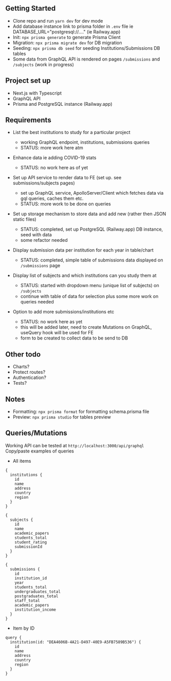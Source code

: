 ## Getting Started

- Clone repo and run `yarn dev` for dev mode
- Add database instance link to prisma folder in `.env` file ie DATABASE_URL="postgresql://...." (ie Railway.app)
- Init: `npx prisma generate` to generate Prisma Client
- Migration: `npx prisma migrate dev` for DB migration
- Seeding: `npx prisma db seed` for seeding Institutions/Submissions DB tables
- Some data from GraphQL API is rendered on pages `/submissions` and `/subjects` (work in progress)

## Project set up

- Next.js with Typescript
- GraphQL API
- Prisma and PostgreSQL instance (Railway.app)

## Requirements

- List the best institutions to study for a particular project

  - working GraphQL endpoint, institutions, submissions queries
  - STATUS: more work here atm

- Enhance data ie adding COVID-19 stats

  - STATUS: no work here as of yet

- Set up API service to render data to FE (set up. see submissions/subjects pages)

  - set up GraphQL service, ApolloServer/Client which fetches data via gql queries, caches them etc.
  - STATUS: more work to be done on queries

- Set up storage mechanism to store data and add new (rather then JSON static files)

  - STATUS: completed, set up PostgreSQL (Railway.app) DB instance, seed with data
  - some refactor needed

- Display submission data per institution for each year in table/chart

  - STATUS: completed, simple table of submissions data displayed on `/submissions` page

- Display list of subjects and which institutions can you study them at

  - STATUS: started with dropdown menu (unique list of subjects) on `/subjects`
  - continue with table of data for selection plus some more work on queries needed

- Option to add more submissions/institutions etc

  - STATUS: no work here as yet
  - this will be added later, need to create Mutations on GraphQL, useQuery hook will be used for FE
  - form to be created to collect data to be send to DB

## Other todo

- Charts?
- Protect routes?
- Authentication?
- Tests?

## Notes

- Formatting: `npx prisma format` for formatting schema.prisma file
- Preview: `npx prisma studio` for tables preview

## Queries/Mutations

Working API can be tested at `http://localhost:3000/api/graphql`
Copy/paste examples of queries

- All items

```
{
  institutions {
    id
    name
    address
    country
    region
  }
}
```

```
{
  subjects {
    id
    name
    academic_papers
    students_total
    student_rating
    submissionId
  }
}
```

```
{
  submissions {
    id
    institution_id
    year
    students_total
    undergraduates_total
    postgraduates_total
    staff_total
    academic_papers
    institution_income
  }
}
```

- Item by ID

```
query {
  institution(id: "DEA4606B-4A21-D497-40E9-A5FB7589B536") {
    id
    name
    address
    country
    region
  }
}
```

